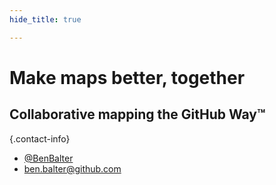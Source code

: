 ```yaml
---
hide_title: true

---
```


# Make maps better, together
## Collaborative mapping the GitHub Way&trade;

{.contact-info}
* [@BenBalter](http://twitter.com/benbalter)
* [ben.balter@github.com](mailto:ben.balter@github.com)